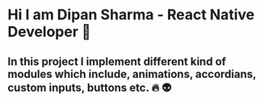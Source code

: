 # Hi I am Dipan Sharma - React Native Developer :art:
## In this project I implement different kind of modules which include, animations, accordians, custom inputs, buttons etc. :fire: :alien: